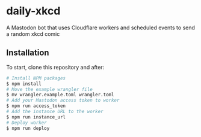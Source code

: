 # daily-xkcd

A Mastodon bot that uses Cloudflare workers and scheduled events to send a random xkcd comic

## Installation

To start, clone this repository and after:

```sh
# Install NPM packages
$ npm install
# Move the example wrangler file
$ mv wrangler.example.toml wrangler.toml
# Add your Mastodon access token to worker
$ npm run access_token
# Add the instance URL to the worker
$ npm run instance_url
# Deploy worker
$ npm run deploy
```
